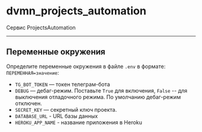 # dvmn_projects_automation
Сервис ProjectsAutomation

___________________
## Переменные окружения
Определите переменные окружения в файле `.env` в формате: `ПЕРЕМЕННАЯ=значение`:
- `TG_BOT_TOKEN` — токен телеграм-бота
- `DEBUG` — дебаг-режим. Поставьте `True` для включения, `False` -- для 
выключения отладочного режима. По умолчанию дебаг-режим отключен.
- `SECRET_KEY` — секретный ключ проекта.
- `DATABASE_URL` - URL базы данных
- `HEROKU_APP_NAME` - название приложения в Heroku
